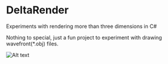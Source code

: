 # DeltaRender
Experiments with rendering more than three dimensions in C#


Nothing to special, just a fun project to experiment with drawing wavefront(\*.obj) files.


![Alt text](https://github.com/BrandonHilde/DeltaRender/tree/master/DeltaRender/bin/Debug/Screen.png?raw=true "Optional Title")
